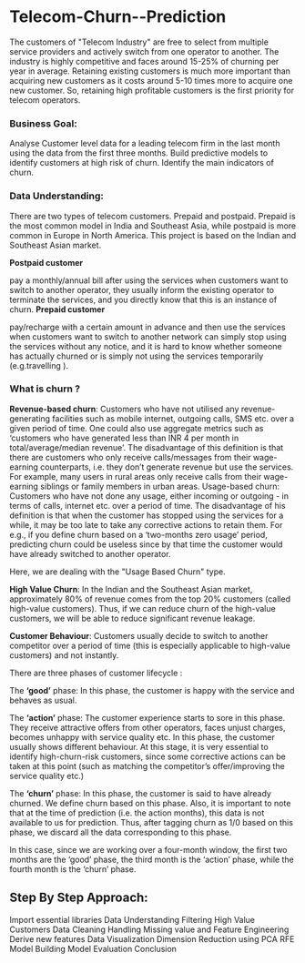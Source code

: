 # Telecom-Churn--Prediction
The customers of "Telecom Industry" are free to select from multiple service providers and actively switch from one operator to another. The industry is highly competitive and faces around 15-25% of churning per year in average. Retaining existing customers is much more important than acquiring new customers as it costs around 5-10 times more to acquire one new customer. So, retaining high profitable customers is the first priority for telecom operators.
### Business Goal:
Analyse Customer level data for a leading telecom firm in the last month using the data from the first three months.
Build predictive models to identify customers at high risk of churn.
Identify the main indicators of churn.
### Data Understanding:
There are two types of telecom customers. Prepaid and postpaid. 
Prepaid is the most common model in India and Southeast Asia, while postpaid is more common in Europe in North America. This project is based on the Indian and Southeast Asian market.

**Postpaid customer**

pay a monthly/annual bill after using the services
when customers want to switch to another operator, they usually inform the existing operator to terminate the services, and you directly know that this is an instance of churn.
**Prepaid customer**

pay/recharge with a certain amount in advance and then use the services
when customers want to switch to another network can simply stop using the services without any notice, and it is hard to know whether someone has actually churned or is simply not using the services temporarily (e.g.travelling ).

### What is churn ?
**Revenue-based churn**: Customers who have not utilised any revenue-generating facilities such as mobile internet, outgoing calls, SMS etc. over a given period of time. One could also use aggregate metrics such as ‘customers who have generated less than INR 4 per month in total/average/median revenue’. The disadvantage of this definition is that there are customers who only receive calls/messages from their wage-earning counterparts, i.e. they don’t generate revenue but use the services. For example, many users in rural areas only receive calls from their wage-earning siblings or family members in urban areas. Usage-based churn: Customers who have not done any usage, either incoming or outgoing - in terms of calls, internet etc. over a period of time. The disadvantage of his definition is that when the customer has stopped using the services for a while, it may be too late to take any corrective actions to retain them. For e.g., if you define churn based on a ‘two-months zero usage’ period, predicting churn could be useless since by that time the customer would have already switched to another operator.

Here, we are dealing with the "Usage Based Churn" type.

**High Value Churn**: In the Indian and the Southeast Asian market, approximately 80% of revenue comes from the top 20% customers (called high-value customers). Thus, if we can reduce churn of the high-value customers, we will be able to reduce significant revenue leakage.

**Customer Behaviour**:
Customers usually decide to switch to another competitor over a period of time (this is especially applicable to high-value customers) and not instantly.

There are three phases of customer lifecycle :

The **‘good’** phase: In this phase, the customer is happy with the service and behaves as usual.

The **‘action’** phase: The customer experience starts to sore in this phase. They receive attractive offers from other operators, faces unjust charges, becomes unhappy with service quality etc. In this phase, the customer usually shows different behaviour. At this stage, it is very essential to identify high-churn-risk customers, since some corrective actions can be taken at this point (such as matching the competitor’s offer/improving the service quality etc.)

The **‘churn’** phase: In this phase, the customer is said to have already churned. We define churn based on this phase. Also, it is important to note that at the time of prediction (i.e. the action months), this data is not available to us for prediction. Thus, after tagging churn as 1/0 based on this phase, we discard all the data corresponding to this phase.

In this case, since we are working over a four-month window, the first two months are the ‘good’ phase, the third month is the ‘action’ phase, while the fourth month is the ‘churn’ phase.

## Step By Step Approach:
Import essential libraries
Data Understanding
Filtering High Value Customers
Data Cleaning
Handling Missing value and Feature Engineering
Derive new features
Data Visualization
Dimension Reduction using PCA
RFE
Model Building
Model Evaluation
Conclusion
